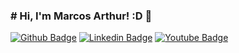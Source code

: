 ### # Hi, I'm Marcos Arthur! :D 👋


[![Github Badge](https://img.shields.io/badge/-Github-000?style=flat-square&logo=Github&logoColor=white&link=https://marcosarthur.github.io/)](https://github.com/MarcosArthur/)
[![Linkedin Badge](https://img.shields.io/badge/-LinkedIn-blue?style=flat-square&logo=Linkedin&logoColor=white&link=https://www.linkedin.com/in/marcos-arthur-630a56159/)](https://www.linkedin.com/in/marcos-arthur-630a56159/)
[![Youtube Badge](https://img.shields.io/badge/-YouTube-ff0000?style=flat-square&labelColor=ff0000&logo=youtube&logoColor=white&link=https://www.youtube.com/channel/UCgTq9-ey20M7TJ-AcqRgDYg)](https://www.youtube.com/channel/UCgTq9-ey20M7TJ-AcqRgDYg)


<!--
**MarcosArthur/MarcosArthur** is a ✨ _special_ ✨ repository because its `README.md` (this file) appears on your GitHub profile.

Here are some ideas to get you started:

- 🔭 I’m currently working on ...
- 🌱 I’m currently learning ...
- 👯 I’m looking to collaborate on ...
- 🤔 I’m looking for help with ...
- 💬 Ask me about ...
- 📫 How to reach me: ...
- 😄 Pronouns: ...
- ⚡ Fun fact: ...
-->
